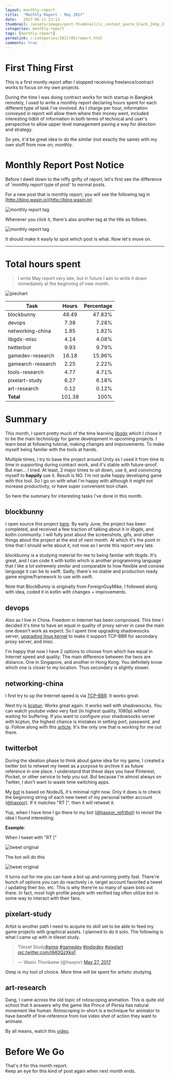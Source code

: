 ```yaml
---
layout: monthly-report
title:  "Monthly Report - May 2017"
date:   2017-06-11 23:13
thumbnail: /assets/images/post-thumbnail/ic_content_paste_black_24dp_2x.png
categories: monthly-report
tags: [monthly-report]
permalink: /:categories/2017/05/report.html
comments: true
---
```


# First Thing First

This is a first montly report after I stopped receiving freelance/contract works to focus on my own projects.

During the time I was doing contract works for tech startup in Bangkok remotely, I used to write a monthly report declaring hours spent for each different type of task I've involved. As I charge per hour, information conveyed in report will allow them where their money went, included interesting tidbit of information in both terms of technical and user's perspective to allow upper level management paving a way for direction and strategy.

So yes, it'd be great idea to do the similar (not exactly the same) with my own stuff from now on; monthly.

# Monthly Report Post Notice

Before I dwell down to the niffy grifty of report, let's first see the difference of 'monthly report type of post' to normal posts.

For a new post that is monthly report, you will see the following tag in [http://blog.wasin.io](http://blog.wasin.io)

![monthly report tag](/assets/images/monthly-report/may-2017/monthly-report-tag.png)

Whenever you click it, there's also another tag at the title as follows.

![monthly report tag](/assets/images/monthly-report/may-2017/monthly-report-tag2.png)

It should make it easily to spot which post is what. Now let's move on.

---

# Total hours spent

> I write May report very late, but in future I aim to write it down immediately at the beginning of new month.

![piechart](/assets/images/monthly-report/may-2017/piechart-may-2017.png)


| Task        | Hours           | Percentage  |
| ------------- |:-------------:| -----:|
| blockbunny	| 48.49	| 47.83%
| devops	| 7.38	| 7.28%
| networking-china	| 1.85	| 1.82%
| libgdx-misc	| 4.14	| 4.08%
| twitterbot	| 9.93	| 9.79%
| gamedev-research	| 16.18	| 15.96%
| gamearch-research	| 2.25	| 2.22%
| tools-research	| 4.77	| 4.71%
| pixelart-study	| 6.27	| 6.18%
| art-research	| 0.12	| 0.12%
| **Total** | 101.38 | 100%

# Summary

This month, I spent pretty much of the time learning [libgdx](https://github.com/libgdx/libgdx) which I chose it to be the main technology for game development in upcoming projects. I learn best at following tutorial, making changes and improvements. To make myself being familar with the tools at hands.

Multiple times, I try to base the project around Unity as I used it from time to time in supporting during contract work, and it's stable with future-proof. But man... I tried. At least, 2 major times to sit down, use it, and convincing myself to **happily** use it. Result is NO. I'm not quite happy developing game with this tool. So I go on with what I'm happy with although it might not increase productivity, or have super convenient tool-chain.

So here the summary for interesting tasks I've done in this month.

## blockbunny

I open source this project [here](https://github.com/haxpor/blockbunny). By early June, the project has been completed, and received a few traction of talking about it in libgdx, and kotlin community. I will fully post about the screenshots, gifs, and other things about the project at the end of next month. At which it's the point in time that I should write about it, not now as I wrote this report very late.

blockbunny is a studying material for me to being familar with libgdx. It's great, and I can code it with kotlin which is another programming language that I like a lot extremely similar and comparable to how flexible and consise language it can be to swift. Sadly, there's no stable and production ready game engine/framework to use with swift.

Note that BlockBunny is originally from ForeignGuyMike, I followed along with idea, coded it in kotlin with changes + improvements.

## devops

Also as I live in China. Freedom in Internet has been comproised. This time I decided it's time to have an equal in quality of proxy server in case the main one doesn't work as expect. So I spent time upgrading shadowsocks server, [upgrading linux kernel](http://blog.wasin.io/blog/2017/05/08/how-tcp-bbr-could-help-speed-up-internet.html) to make it support TCP-BBR for secondary proxy server, and misc.

I'm happy that now I have 2 options to choose from which has equal in Internet speed and quality. The main difference between the twos are distance. One in Singapore, and another in Hong Kong. You definitely know which one is closer to my location. Thus secondary is slightly slower.

## networking-china

I first try to up the Internet speed is via [TCP-BBR](http://blog.wasin.io/blog/2017/05/08/how-tcp-bbr-could-help-speed-up-internet.html). It works great.

Next try is [kcptun](https://github.com/xtaci/kcptun). Works great again. It works well with shadowsocks. You can watch youtube video very fast (in highest quality, 1080p) without waiting for buffering. If you want to configure your shadowsocks server with kcptun, the highest chance is mistakes in setting port, password, and ip. Follow along with this [article](https://nathaniel.blog/tutorials/shadowsocks/). It's the only one that is working for me out there.

## twitterbot

During the ideation phase to think about game idea for my game, I created a twitter bot to retweet my tweet as a purpose to archive it as future reference in one place. I understand that these days you have Pinterest, Pocket, or other service to help you out. But because I'm almost always on Twitter, I don't want to waste time switching apps.

My [bot](https://github.com/haxpor/twitterbot_refrt) is based on NodeJS, it's minimal right now. Only it does is to check the beginning string of each new tweet of my personal twitter account ([@haxpor](https://twitter.com/haxpor)). If it matches "RT |", then it will retweet it.

Yup, when I have time I go there to my bot ([@haxpor_refrtbot](https://twitter.com/haxpor_refrtbot)) to revisit the idea I found interesting.

**Example**:

When I tweet with "RT |"

![tweet original](/assets/images/monthly-report/may-2017/original-tweet.png)

The bot will do this

![tweet original](/assets/images/monthly-report/may-2017/bot-retweet.png)

It turns out for me you can have a bot up and running pretty fast. There're bunch of options you can do reactively i.e. target account favorited a tweet / updating their bio, etc. This is why there're so many of spam bots out there. In fact, most high profile people with verified tag often utilize bot in some way to interact with their fans.

## pixelart-study

Artist is another path I need to acquire its skill set to be able to feed my game projects with graphical assets. I planned to do it solo.
The following is what I came up with in tileset study.

<blockquote class="twitter-tweet" data-lang="en"><p lang="en" dir="ltr">Tileset Study<a href="https://twitter.com/hashtag/gimp?src=hash">#gimp</a> <a href="https://twitter.com/hashtag/gamedev?src=hash">#gamedev</a> <a href="https://twitter.com/hashtag/indiedev?src=hash">#indiedev</a> <a href="https://twitter.com/hashtag/pixelart?src=hash">#pixelart</a> <a href="https://t.co/i940QzXksF">pic.twitter.com/i940QzXksF</a></p>&mdash; Wasin Thonkaew (@haxpor) <a href="https://twitter.com/haxpor/status/868597281016041472">May 27, 2017</a></blockquote>
<script async src="//platform.twitter.com/widgets.js" charset="utf-8"></script>

Gimp is my tool of choice.
More time will be spent for artistic studying.

## art-research

Dang, I came across the old topic of rotoscoping animation. This is quite old school that it answers why the game like Prince of Persia has natural movement like human. Rotoscoping in-short is a technique for animator to have benefit of line-reference from live video shot of action they want to animate.

By all means, watch this [video](https://www.youtube.com/watch?v=-jvXJs97bPo).

# Before We Go

That's it for this month report.  
Keep an eye for this kind of post again when next month ends.